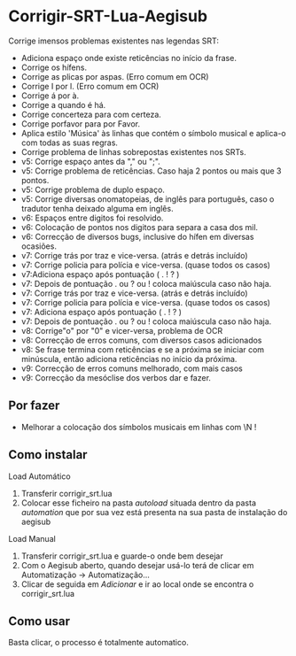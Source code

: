 Corrigir-SRT-Lua-Aegisub
========================

Corrige imensos problemas existentes nas legendas SRT:
- Adiciona espaço onde existe reticências no início da frase.
- Corrige os hífens.
- Corrige as plicas por aspas. (Erro comum em OCR)
- Corrige I por l. (Erro comum em OCR)
- Corrige á por à.
- Corrige a quando é há.
- Corrige concerteza para com certeza.
- Corrige porfavor para por Favor.
- Aplica estilo 'Música' às linhas que contém o símbolo musical e aplica-o com todas as suas regras.
- Corrige problema de linhas sobrepostas existentes nos SRTs.
-	v5: Corrige espaço antes da "," ou ";".
-	v5: Corrige problema de reticências. Caso haja 2 pontos ou mais que 3 pontos.
-	v5: Corrige problema de duplo espaço.
-	v5: Corrige diversas onomatopeias, de inglês para português, caso o tradutor tenha deixado alguma em inglês.
- v6: Espaços entre digitos foi resolvido.
- v6: Colocação de pontos nos digitos para separa a casa dos mil.
- v6: Correcção de diversos bugs, inclusive do hífen em diversas ocasiões.
- v7: Corrige trás por traz e vice-versa. (atrás e detrás incluído) 
- v7: Corrige policia para polícia e vice-versa. (quase todos os casos)
- v7:Adiciona espaço após pontuação ( . ! ? ) 
- v7: Depois de pontuação . ou ? ou ! coloca maiúscula caso não haja. 
- v7: Corrige trás por traz e vice-versa. (atrás e detrás incluído) 
- v7: Corrige policia para polícia e vice-versa. (quase todos os casos)
- v7: Adiciona espaço após pontuação ( . ! ? ) 
- v7: Depois de pontuação . ou ? ou ! coloca maiúscula caso não haja. 
- v8: Corrige"o" por "0" e vicer-versa, problema de OCR 
- v8: Correcção de erros comuns, com diversos casos adicionados
- v8: Se frase termina com reticências e se a próxima se iniciar com minúscula, então adiciona reticências no início da próxima. 
- v9: Correcção de erros comuns melhorado, com mais casos
- v9: Correcção da mesóclise dos verbos dar e fazer.


Por fazer
-----------------
* Melhorar a colocação dos símbolos musicais em linhas com \N !


Como instalar
--------------

Load Automático

1. Transferir corrigir_srt.lua
2. Colocar esse ficheiro na pasta _autoload_ situada dentro da pasta _automation_ que por sua vez está presenta na sua pasta de instalação do aegisub


Load Manual

1. Transferir corrigir_srt.lua e guarde-o onde bem desejar
2. Com o Aegisub aberto, quando desejar usá-lo terá de clicar em Automatização -> Automatização...
3. Clicar de seguida em _Adicionar_ e ir ao local onde se encontra o corrigir_srt.lua


Como usar
---------

Basta clicar, o processo é totalmente automatico.
